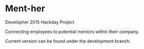 # Ment-her
Developher 2015 Hackday Project

Connecting employees to potential mentors within their company.

Current version can be found under the development branch.